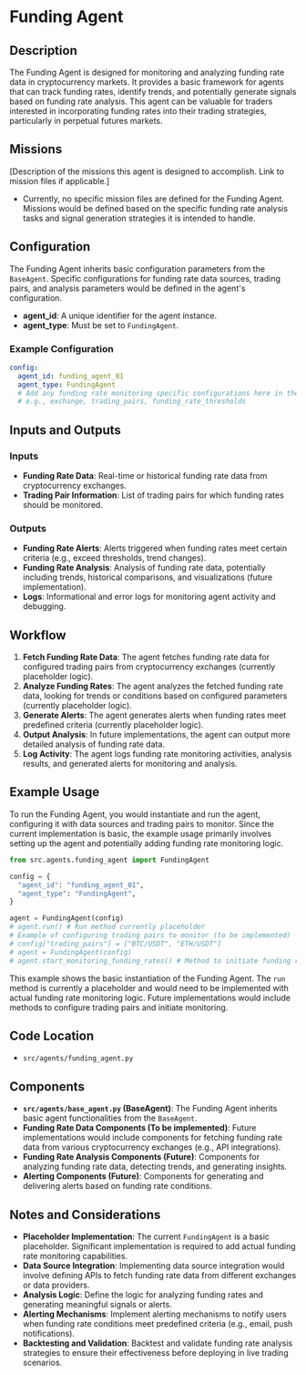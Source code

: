 # Funding Agent

## Description

The Funding Agent is designed for monitoring and analyzing funding rate data in cryptocurrency markets. It provides a basic framework for agents that can track funding rates, identify trends, and potentially generate signals based on funding rate analysis. This agent can be valuable for traders interested in incorporating funding rates into their trading strategies, particularly in perpetual futures markets.

## Missions

[Description of the missions this agent is designed to accomplish. Link to mission files if applicable.]
- Currently, no specific mission files are defined for the Funding Agent. Missions would be defined based on the specific funding rate analysis tasks and signal generation strategies it is intended to handle.

## Configuration

The Funding Agent inherits basic configuration parameters from the `BaseAgent`. Specific configurations for funding rate data sources, trading pairs, and analysis parameters would be defined in the agent's configuration.

-   **agent_id**: A unique identifier for the agent instance.
-   **agent_type**: Must be set to `FundingAgent`.

### Example Configuration

```yaml
config:
  agent_id: funding_agent_01
  agent_type: FundingAgent
  # Add any funding rate monitoring specific configurations here in the future
  # e.g., exchange, trading_pairs, funding_rate_thresholds
```

## Inputs and Outputs

### Inputs

-   **Funding Rate Data**: Real-time or historical funding rate data from cryptocurrency exchanges.
-   **Trading Pair Information**:  List of trading pairs for which funding rates should be monitored.

### Outputs

-   **Funding Rate Alerts**: Alerts triggered when funding rates meet certain criteria (e.g., exceed thresholds, trend changes).
-   **Funding Rate Analysis**:  Analysis of funding rate data, potentially including trends, historical comparisons, and visualizations (future implementation).
-   **Logs**: Informational and error logs for monitoring agent activity and debugging.

## Workflow

1.  **Fetch Funding Rate Data**: The agent fetches funding rate data for configured trading pairs from cryptocurrency exchanges (currently placeholder logic).
2.  **Analyze Funding Rates**: The agent analyzes the fetched funding rate data, looking for trends or conditions based on configured parameters (currently placeholder logic).
3.  **Generate Alerts**: The agent generates alerts when funding rates meet predefined criteria (currently placeholder logic).
4.  **Output Analysis**:  In future implementations, the agent can output more detailed analysis of funding rate data.
5.  **Log Activity**: The agent logs funding rate monitoring activities, analysis results, and generated alerts for monitoring and analysis.

## Example Usage

To run the Funding Agent, you would instantiate and run the agent, configuring it with data sources and trading pairs to monitor. Since the current implementation is basic, the example usage primarily involves setting up the agent and potentially adding funding rate monitoring logic.

```python
from src.agents.funding_agent import FundingAgent

config = {
  "agent_id": "funding_agent_01",
  "agent_type": "FundingAgent",
}

agent = FundingAgent(config)
# agent.run() # Run method currently placeholder
# Example of configuring trading pairs to monitor (to be implemented)
# config["trading_pairs"] = ["BTC/USDT", "ETH/USDT"]
# agent = FundingAgent(config)
# agent.start_monitoring_funding_rates() # Method to initiate funding rate monitoring (to be implemented)
```

This example shows the basic instantiation of the Funding Agent. The `run` method is currently a placeholder and would need to be implemented with actual funding rate monitoring logic. Future implementations would include methods to configure trading pairs and initiate monitoring.

## Code Location

-   `src/agents/funding_agent.py`

## Components

-   **`src/agents/base_agent.py` (BaseAgent)**: The Funding Agent inherits basic agent functionalities from the `BaseAgent`.
-   **Funding Rate Data Components (To be implemented)**: Future implementations would include components for fetching funding rate data from various cryptocurrency exchanges (e.g., API integrations).
-   **Funding Rate Analysis Components (Future)**: Components for analyzing funding rate data, detecting trends, and generating insights.
-   **Alerting Components (Future)**: Components for generating and delivering alerts based on funding rate conditions.

## Notes and Considerations

-   **Placeholder Implementation**: The current `FundingAgent` is a basic placeholder. Significant implementation is required to add actual funding rate monitoring capabilities.
-   **Data Source Integration**:  Implementing data source integration would involve defining APIs to fetch funding rate data from different exchanges or data providers.
-   **Analysis Logic**:  Define the logic for analyzing funding rates and generating meaningful signals or alerts.
-   **Alerting Mechanisms**:  Implement alerting mechanisms to notify users when funding rate conditions meet predefined criteria (e.g., email, push notifications).
-   **Backtesting and Validation**:  Backtest and validate funding rate analysis strategies to ensure their effectiveness before deploying in live trading scenarios.